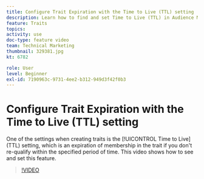 ```yaml
---
title: Configure Trait Expiration with the Time to Live (TTL) setting
description: Learn how to find and set Time to Live (TTL) in Audience Manager. Use this setting when creating traits, which sets an expiration of membership in the trait if a user does not re-qualify within the specified period of time. 
feature: Traits
topics: 
activity: use
doc-type: feature video
team: Technical Marketing
thumbnail: 329381.jpg
kt: 6782

role: User
level: Beginner
exl-id: 7190963c-9731-4ee2-b312-949d3f42f0b3
---
```

# Configure Trait Expiration with the Time to Live (TTL) setting

One of the settings when creating traits is the [!UICONTROL Time to Live] (TTL) setting, which is an expiration of membership in the trait if you don't re-qualify within the specified period of time. This video shows how to see and set this feature.

>[!VIDEO](https://video.tv.adobe.com/v/329381/?quality=12&learn=on)
